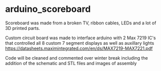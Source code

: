 # arduino_scoreboard
Scoreboard was made from a broken TV, ribbon cables, LEDs and a lot of 3D printed parts.

Custom circuit board was made to interface arduino with 2 Max 7219 IC's that controlled all 8 custom 7 segment displays as well as auxillary lights
https://datasheets.maximintegrated.com/en/ds/MAX7219-MAX7221.pdf

Code will be cleaned and commented over winter break including the addition of the schematic and STL files and images of assembly
